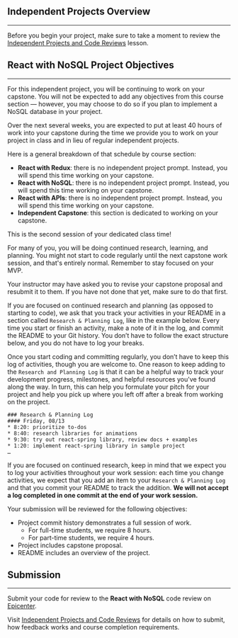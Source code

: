 ## Independent Projects Overview
---

Before you begin your project, make sure to take a moment to review the [Independent Projects and Code Reviews](https://new.learnhowtoprogram.com/introduction-to-programming/getting-started-at-epicodus/independent-projects-and-code-reviews) lesson.

## React with NoSQL Project Objectives
---

For this independent project, you will be continuing to work on your capstone. You will not be expected to add any objectives from this course section — however, you may choose to do so if you plan to implement a NoSQL database in your project.

Over the next several weeks, you are expected to put at least 40 hours of work into your capstone during the time we provide you to work on your project in class and in lieu of regular independent projects.

Here is a general breakdown of that schedule by course section:

* **React with Redux**: there is no independent project prompt. Instead, you will spend this time working on your capstone.
* **React with NoSQL**: there is no independent project prompt. Instead, you will spend this time working on your capstone.
* **React with APIs**: there is no independent project prompt. Instead, you will spend this time working on your capstone.
* **Independent Capstone**: this section is dedicated to working on your capstone. 

This is the second session of your dedicated class time!

For many of you, you will be doing continued research, learning, and planning. You might not start to code regularly until the next capstone work session, and that's entirely normal. Remember to stay focused on your MVP.

Your instructor may have asked you to revise your capstone proposal and resubmit it to them. If you have not done that yet, make sure to do that first.

If you are focused on continued research and planning (as opposed to starting to code), we ask that you track your activities in your README in a section called `Research & Planning Log`, like in the example below. Every time you start or finish an activity, make a note of it in the log, and commit the README to your Git history. You don’t have to follow the exact structure below, and you do not have to log your breaks. 

Once you start coding and committing regularly, you don’t have to keep this log of activities, though you are welcome to. One reason to keep adding to the `Research and Planning Log` is that it can be a helpful way to track your development progress, milestones, and helpful resources you've found along the way. In turn, this can help you formulate your pitch for your project and help you pick up where you left off after a break from working on the project.

```
### Research & Planning Log
#### Friday, 08/13
* 8:20: prioritize to-dos
* 8:40: research libraries for animations
* 9:30: try out react-spring library, review docs + examples
* 1:20: implement react-spring library in sample project
…
```

If you are focused on continued research, keep in mind that we expect you to log your activities throughout your work session: each time you change activities, we expect that you add an item to your `Research & Planning Log` and that you commit your README to track the addition. **We will not accept a log completed in one commit at the end of your work session.**

Your submission will be reviewed for the following objectives:

* Project commit history demonstrates a full session of work.
  *  For full-time students, we require 8 hours. 
  *  For part-time students, we require 4 hours.
* Project includes capstone proposal.
* README includes an overview of the project.

## Submission
---

Submit your code for review to the **React with NoSQL** code review on [Epicenter](https://epicenter.epicodus.com/).

Visit [Independent Projects and Code Reviews](https://new.learnhowtoprogram.com/introduction-to-programming/getting-started-at-epicodus/independent-projects-and-code-reviews) for details on how to submit, how feedback works and course completion requirements.
